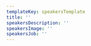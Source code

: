 ```yaml
---
templateKey: speakersTemplate
title: ''
speakersDescription: ''
speakersImage: ''
speakersJob: ''
---
```

